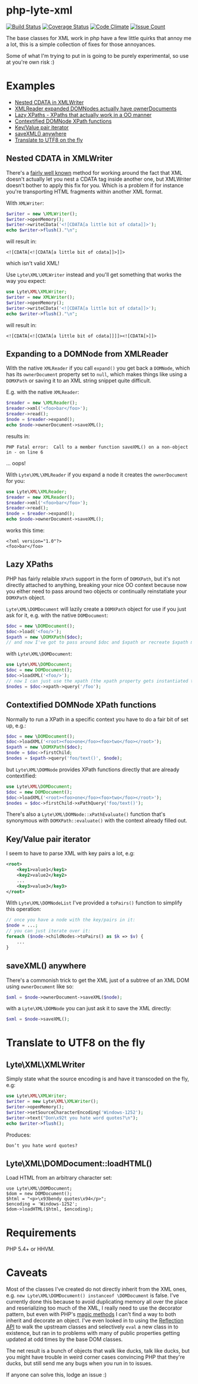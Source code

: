 # php-lyte-xml

[![Build Status](https://api.travis-ci.org/neerolyte/php-lyte-xml.svg?branch=master)](https://travis-ci.org/neerolyte/php-lyte-xml)
[![Coverage Status](https://coveralls.io/repos/github/neerolyte/php-lyte-xml/badge.svg?branch=master)](https://coveralls.io/github/neerolyte/php-lyte-xml?branch=master)
[![Code Climate](https://codeclimate.com/github/neerolyte/php-lyte-xml/badges/gpa.svg)](https://codeclimate.com/github/neerolyte/php-lyte-xml)
[![Issue Count](https://codeclimate.com/github/neerolyte/php-lyte-xml/badges/issue_count.svg)](https://codeclimate.com/github/neerolyte/php-lyte-xml)

The base classes for XML work in php have a few little quirks that annoy me a lot, this is a simple collection of fixes for those annoyances.

Some of what I'm trying to put in is going to be purely experimental, so use at you're own risk :)

# Examples

 * [Nested CDATA in XMLWriter](#nested-cdata-in-xmlwriter)
 * [XMLReader expanded DOMNodes actually have ownerDocuments](#expanding-to-a-domnode-from-xmlreader)
 * [Lazy XPaths - XPaths that actually work in a OO manner](#lazy-xpaths)
 * [Contextified DOMNode XPath functions](#contextified-domnode-xpath-functions)
 * [Key/Value pair iterator](#keyvalue-pair-iterator)
 * [saveXML() anywhere](#savexml-anywhere)
 * [Translate to UTF8 on the fly](#translate-to-utf8-on-the-fly)

## Nested CDATA in XMLWriter

There's a [fairly well known](http://en.wikipedia.org/wiki/CDATA#Nesting) method for working around the fact that XML doesn't actually let you nest a CDATA tag inside another one, but XMLWriter doesn't bother to apply this fix for you. Which is a problem if for instance you're transporting HTML fragments within another XML format.

With `XMLWriter`:
```php
$writer = new \XMLWriter();
$writer->openMemory();
$writer->writeCData('<![CDATA[a little bit of cdata]]>');
echo $writer->flush()."\n";
```
will result in:
```
<![CDATA[<![CDATA[a little bit of cdata]]>]]>
```
which isn't valid XML!

Use `Lyte\XML\XMLWriter` instead and you'll get something that works the way you expect:
```php
use Lyte\XML\XMLWriter;
$writer = new XMLWriter();
$writer->openMemory();
$writer->writeCData('<![CDATA[a little bit of cdata]]>');
echo $writer->flush()."\n";
```

will result in:
```
<![CDATA[<![CDATA[a little bit of cdata]]]]><![CDATA[>]]>
```

## Expanding to a DOMNode from XMLReader

With the native `XMLReader` if you call `expand()` you get back a `DOMNode`, which has its `ownerDocument` property set to `null`, which makes things like using a `DOMXPath` or saving it to an XML string snippet quite difficult.

E.g. with the native `XMLReader`:

```php
$reader = new \XMLReader();
$reader->xml('<foo>bar</foo>');
$reader->read();
$node = $reader->expand();
echo $node->ownerDocument->saveXML();
```

results in:

```
PHP Fatal error:  Call to a member function saveXML() on a non-object in - on line 6
```

... oops!

With `Lyte\XML\XMLReader` if you expand a node it creates the `ownerDocument` for you:

```php
use Lyte\XML\XMLReader;
$reader = new XMLReader();
$reader->xml('<foo>bar</foo>');
$reader->read();
$node = $reader->expand();
echo $node->ownerDocument->saveXML();
```

works this time:
```
<?xml version="1.0"?>
<foo>bar</foo>
```

## Lazy XPaths

PHP has fairly relaible `XPath` support in the form of `DOMXPath`, but it's not directly attached to anything, breaking your nice OO context because now you either need to pass around two objects or continually reinstatiate your `DOMXPath` object.

`Lyte\XML\DOMDocument` will lazily create a `DOMXPath` object for use if you just ask for it, e.g. with the native `DOMDocument`:

```php
$doc = new \DOMDocument();
$doc->load('<foo/>');
$xpath = new \DOMXPath($doc);
// and now I've got to pass around $doc and $xpath or recreate $xpath many times
```

with `Lyte\XML\DOMDocument`:
```php
use Lyte\XML\DOMDocument;
$doc = new DOMDocument();
$doc->loadXML('<foo/>');
// now I can just use the xpath (the xpath property gets instantiated to a Lyte\XML\DOMXPath as it's requested)
$nodes = $doc->xpath->query('/foo');
```

## Contextified DOMNode XPath functions

Normally to run a XPath in a specific context you have to do a fair bit of set up, e.g.:

```php
$doc = new \DOMDocument();
$doc->loadXML('<root><foo>one</foo><foo>two</foo></root>');
$xpath = new \DOMXPath($doc);
$node = $doc->firstChild;
$nodes = $xpath->query('foo/text()', $node);
```

but `Lyte\XML\DOMNode` provides XPath functions directly that are already contextified:

```php
use Lyte\XML\DOMDocument;
$doc = new DOMDocument();
$doc->loadXML('<root><foo>one</foo><foo>two</foo></root>');
$nodes = $doc->firstChild->xPathQuery('foo/text()');
```

There's also a `Lyte\XML\DOMNode::xPathEvaluate()` function that's synonymous with `DOMXPath::evaluate()` with the context already filled out.

## Key/Value pair iterator

I seem to have to parse XML with key pairs a lot, e.g:
```xml
<root>
	<key1>value1</key1>
	<key2>value2</key2>
	...
	<key3>value3</key3>
</root>
```

With `Lyte\XML\DOMNodeList` I've provided a `toPairs()` function to simplify this operation:

```php
// once you have a node with the key/pairs in it:
$node = ...;
// you can just iterate over it:
foreach ($node->childNodes->toPairs() as $k => $v) {
	...
}
```

## saveXML() anywhere

There's a commonish trick to get the XML just of a subtree of an XML DOM using `ownerDocument` like so:

```php
$xml = $node->ownerDocument->saveXML($node);
```

with a `Lyte\XML\DOMNode` you can just ask it to save the XML directly:

```php
$xml = $node->saveXML();
```

# Translate to UTF8 on the fly

## Lyte\XML\XMLWriter

Simply state what the source encoding is and have it transcoded on the fly, e.g:

```php
use Lyte\XML\XMLWriter;
$writer = new Lyte\XML\XMLWriter();
$writer->openMemory();
$writer->setSourceCharacterEncoding('Windows-1252');
$writer->text("Don\x92t you hate word quotes?\n");
echo $writer->flush();
```

Produces:

```
Don’t you hate word quotes?
```

## Lyte\XML\DOMDocument::loadHTML()

Load HTML from an arbitrary character set:

```
use Lyte\XML\DOMDocument;
$dom = new DOMDocument();
$html = "<p>\x93bendy quotes\x94</p>";
$encoding = 'Windows-1252';
$dom->loadHTML($html, $encoding);
```

# Requirements

PHP 5.4+ or HHVM.

# Caveats

Most of the classes I've created do not directly inherit from the XML ones, e.g. `new Lyte\XML\DOMDocument() instanceof \DOMDocument` is false. I've currently done this because to avoid duplicating memory all over the place and reserializing too much of the XML, I really need to use the decorator pattern, but even with PHP's [magic methods](http://php.net/manual/en/language.oop5.magic.php) I can't find a way to both inherit and decorate an object. I've even looked in to using the [Reflection API](http://php.net/manual/en/book.reflection.php) to walk the upstream classes and selectively `eval` a new class in to existence, but ran in to problems with many of public properties getting updated at odd times by the base DOM classes.

The net result is a bunch of objects that walk like ducks, talk like ducks, but you might have trouble in weird corner cases convincing PHP that they're ducks, but still send me any bugs when you run in to issues.

If anyone can solve this, lodge an issue :)
